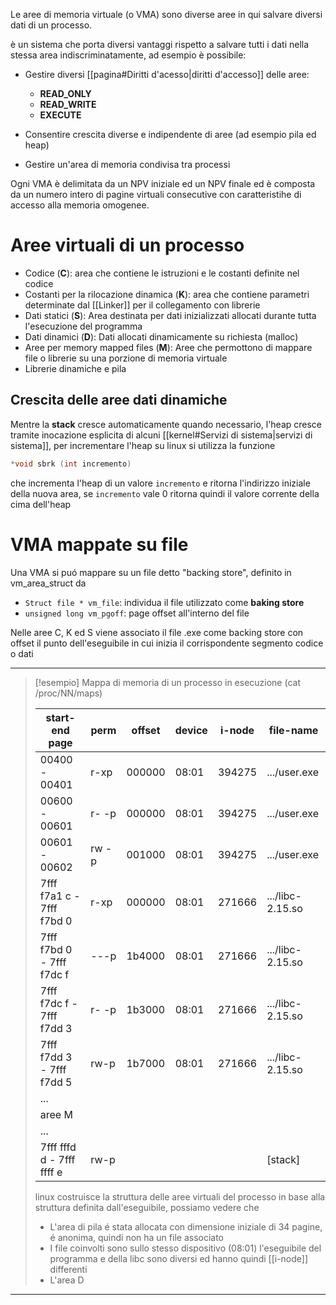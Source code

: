 Le aree di memoria virtuale (o VMA) sono diverse aree in qui salvare diversi dati di un processo.


è un sistema che porta diversi vantaggi rispetto a salvare tutti i dati nella stessa area indiscriminatamente, ad esempio è possibile:

- Gestire diversi [[pagina#Diritti d'acesso|diritti d'accesso]] delle aree:
	- **READ_ONLY**
	- **READ_WRITE**
	- **EXECUTE**

- Consentire crescita diverse e indipendente di aree (ad esempio pila ed heap)
- Gestire un'area di memoria condivisa tra processi



Ogni VMA è delimitata da un NPV iniziale ed un NPV finale ed è composta da un numero intero di pagine virtuali consecutive con caratteristihe di accesso alla memoria omogenee.



# Aree virtuali di un processo

- Codice (**C**): area che contiene le istruzioni e le costanti definite nel codice
- Costanti per la rilocazione dinamica (**K**): area che contiene parametri determinate dal [[Linker]] per il collegamento con librerie
- Dati statici (**S**): Area destinata per dati inizializzati allocati durante tutta l'esecuzione del programma
- Dati dinamici (**D**): Dati allocati dinamicamente su richiesta (malloc)
- Aree per memory mapped files (**M**): Aree che permottono di mappare file o librerie su una porzione di memoria virtuale
- Librerie dinamiche e pila





## Crescita delle aree dati dinamiche
Mentre la **stack** cresce automaticamente quando necessario, l'heap cresce tramite inocazione esplicita di alcuni [[kernel#Servizi di sistema|servizi di sistema]], per incrementare l'heap su linux si utilizza la funzione
```c
*void sbrk (int incremento)
```

che incrementa l'heap di un valore `incremento` e ritorna l'indirizzo iniziale della nuova area, se `incremento` vale 0 ritorna quindi il valore corrente della cima dell'heap 




# VMA mappate su file
Una VMA si puó mappare su un file detto "backing store", definito in vm_area_struct da

- `Struct file * vm_file`: individua il file utilizzato come **baking store**
- `unsigned long vm_pgoff`: page offset all'interno del file

Nelle aree C, K ed S viene associato il file .exe come backing store con offset il punto dell'eseguibile in cui inizia il corrispondente segmento codice o dati


---

>[!esempio] Mappa di memoria di un processo in esecuzione (cat /proc/NN/maps)
>
>| start-end page            | perm  | offset | device | i-node | file-name        |
>| ------------------------- | ----- | ------ | ------ | ------ | ---------------- |
>| 00400 - 00401             | r-xp  | 000000 | 08:01  | 394275 | .../user.exe     |
>| 00600 - 00601             | r- -p | 000000 | 08:01  | 394275 | .../user.exe     |
>| 00601 - 00602             | rw -p | 001000 | 08:01  | 394275 | .../user.exe     |
>| 7fff f7a1 c - 7fff f7bd 0 | r-xp  | 000000 | 08:01  | 271666 | .../libc-2.15.so |
>| 7fff f7bd 0 - 7fff f7dc f | ---p  | 1b4000 | 08:01  | 271666 | .../libc-2.15.so |
>| 7fff f7dc f - 7fff f7dd 3 | r- -p | 1b3000 | 08:01  | 271666 | .../libc-2.15.so |
>| 7fff f7dd 3 - 7fff f7dd 5 | rw-p  | 1b7000 | 08:01  | 271666 | .../libc-2.15.so |
>| ...                       |       |        |        |        |                  |
>| aree M                    |       |        |        |        |                  |
>| ...                       |       |        |        |        |                  |
>| 7fff fffd d - 7fff ffff e | rw-p  |        |        |        | [stack]                 |
>
>linux costruisce la struttura delle aree virtuali del processo in base alla struttura definita dall'eseguibile, possiamo vedere che
>- L'area di pila é stata allocata con dimensione iniziale di 34 pagine, é anonima, quindi non ha un file associato
>- I file coinvolti sono sullo stesso dispositivo (08:01) l'eseguibile del programma e della libc sono diversi ed hanno quindi [[i-node]] differenti
>- L'area D 
>

---


